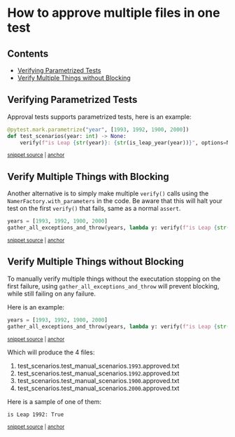 # How to approve multiple files in one test

<!-- toc -->
## Contents

  * [Verifying Parametrized Tests](#verifying-parametrized-tests)
  * [Verify Multiple Things without Blocking](#verify-multiple-things-without-blocking)<!-- endToc -->

## Verifying Parametrized Tests

Approval tests supports parametrized tests, here is an example:

<!-- snippet: parametrized-test-example -->
<a id='snippet-parametrized-test-example'></a>
```py
@pytest.mark.parametrize("year", [1993, 1992, 1900, 2000])
def test_scenarios(year: int) -> None:
    verify(f"is Leap {str(year)}: {str(is_leap_year(year))}", options=NamerFactory.with_parameters(year))
```
<sup><a href='/tests/test_scenarios.py#L24-L28' title='Snippet source file'>snippet source</a> | <a href='#snippet-parametrized-test-example' title='Start of snippet'>anchor</a></sup>
<!-- endSnippet -->
## Verify Multiple Things with Blocking

Another alternative is to simply make multiple `verify()` calls using the `NamerFactory.with_parameters` in the code. 
Be aware that this will halt your test on the first `verify()` that fails, same as a normal `assert`.

<!-- snippet: multiple-verifies-without-blocking -->
<a id='snippet-multiple-verifies-without-blocking'></a>
```py
years = [1993, 1992, 1900, 2000]
gather_all_exceptions_and_throw(years, lambda y: verify(f"is Leap {str(y)}: {str(is_leap_year(y))}", options=NamerFactory.with_parameters(y)))
```
<sup><a href='/tests/test_scenarios.py#L43-L46' title='Snippet source file'>snippet source</a> | <a href='#snippet-multiple-verifies-without-blocking' title='Start of snippet'>anchor</a></sup>
<!-- endSnippet -->

## Verify Multiple Things without Blocking

To manually verify multiple things without the executation stopping on the first failure,
using `gather_all_exceptions_and_throw` will prevent blocking, while still failing on any failure.  

Here is an example:

<!-- snippet: multiple-verifies-without-blocking -->
<a id='snippet-multiple-verifies-without-blocking'></a>
```py
years = [1993, 1992, 1900, 2000]
gather_all_exceptions_and_throw(years, lambda y: verify(f"is Leap {str(y)}: {str(is_leap_year(y))}", options=NamerFactory.with_parameters(y)))
```
<sup><a href='/tests/test_scenarios.py#L43-L46' title='Snippet source file'>snippet source</a> | <a href='#snippet-multiple-verifies-without-blocking' title='Start of snippet'>anchor</a></sup>
<!-- endSnippet -->

Which will produce the 4 files:

1. test_scenarios.test_manual_scenarios.`1993`.approved.txt
2. test_scenarios.test_manual_scenarios.`1992`.approved.txt
3. test_scenarios.test_manual_scenarios.`1900`.approved.txt
4. test_scenarios.test_manual_scenarios.`2000`.approved.txt

Here is a sample of one of them: 
<!-- snippet: test_scenarios.test_manual_scenarios.1992.approved.txt -->
<a id='snippet-test_scenarios.test_manual_scenarios.1992.approved.txt'></a>
```txt
is Leap 1992: True
```
<sup><a href='/tests/approved_files/test_scenarios.test_manual_scenarios.1992.approved.txt#L1-L1' title='Snippet source file'>snippet source</a> | <a href='#snippet-test_scenarios.test_manual_scenarios.1992.approved.txt' title='Start of snippet'>anchor</a></sup>
<!-- endSnippet -->


